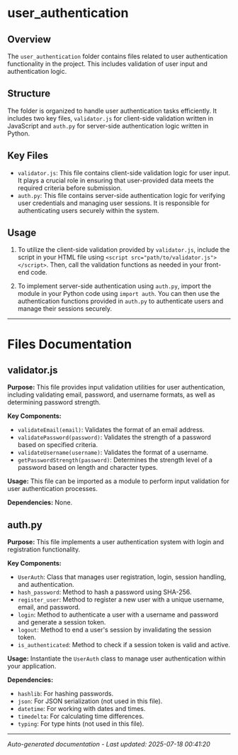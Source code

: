 # user_authentication

## Overview
The `user_authentication` folder contains files related to user authentication functionality in the project. This includes validation of user input and authentication logic.

## Structure
The folder is organized to handle user authentication tasks efficiently. It includes two key files, `validator.js` for client-side validation written in JavaScript and `auth.py` for server-side authentication logic written in Python.

## Key Files
- `validator.js`: This file contains client-side validation logic for user input. It plays a crucial role in ensuring that user-provided data meets the required criteria before submission.
- `auth.py`: This file contains server-side authentication logic for verifying user credentials and managing user sessions. It is responsible for authenticating users securely within the system.

## Usage
1. To utilize the client-side validation provided by `validator.js`, include the script in your HTML file using `<script src="path/to/validator.js"></script>`. Then, call the validation functions as needed in your front-end code.
   
2. To implement server-side authentication using `auth.py`, import the module in your Python code using `import auth`. You can then use the authentication functions provided in `auth.py` to authenticate users and manage their sessions securely.

---

# Files Documentation

## validator.js

**Purpose:** This file provides input validation utilities for user authentication, including validating email, password, and username formats, as well as determining password strength.

**Key Components:**
- `validateEmail(email)`: Validates the format of an email address.
- `validatePassword(password)`: Validates the strength of a password based on specified criteria.
- `validateUsername(username)`: Validates the format of a username.
- `getPasswordStrength(password)`: Determines the strength level of a password based on length and character types.

**Usage:** This file can be imported as a module to perform input validation for user authentication processes.

**Dependencies:** None.

## auth.py

**Purpose:** This file implements a user authentication system with login and registration functionality.

**Key Components:**
- `UserAuth`: Class that manages user registration, login, session handling, and authentication.
- `hash_password`: Method to hash a password using SHA-256.
- `register_user`: Method to register a new user with a unique username, email, and password.
- `login`: Method to authenticate a user with a username and password and generate a session token.
- `logout`: Method to end a user's session by invalidating the session token.
- `is_authenticated`: Method to check if a session token is valid and active.

**Usage:** Instantiate the `UserAuth` class to manage user authentication within your application.

**Dependencies:**
- `hashlib`: For hashing passwords.
- `json`: For JSON serialization (not used in this file).
- `datetime`: For working with dates and times.
- `timedelta`: For calculating time differences.
- `typing`: For type hints (not used in this file).

---
*Auto-generated documentation - Last updated: 2025-07-18 00:41:20*
